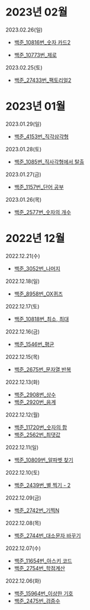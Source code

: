# 2023년 02월

2023.02.26(일)
- [백준_10816번_숫자 카드2](https://github.com/YUMIN113/algorithmStudy/tree/main/%EB%B0%B1%EC%A4%80/Silver/10816.%E2%80%85%EC%88%AB%EC%9E%90%E2%80%85%EC%B9%B4%EB%93%9C%E2%80%852)

- [백준_10773번_제로](https://github.com/YUMIN113/algorithmStudy/tree/main/%EB%B0%B1%EC%A4%80/Silver/10773.%E2%80%85%EC%A0%9C%EB%A1%9C)

2023.02.25(토)
- [백준_27433번_팩토리얼2](https://github.com/YUMIN113/algorithmStudy/tree/main/%EB%B0%B1%EC%A4%80/Bronze/27433.%E2%80%85%ED%8C%A9%ED%86%A0%EB%A6%AC%EC%96%BC%E2%80%852)

# 2023년 01월

2023.01.29(일)
- [백준_4153번_직각삼각형](https://github.com/YUMIN113/algorithmStudy/blob/main/%EB%B0%B1%EC%A4%80/Bronze/4153.%E2%80%85%EC%A7%81%EA%B0%81%EC%82%BC%EA%B0%81%ED%98%95/%EC%A7%81%EA%B0%81%EC%82%BC%EA%B0%81%ED%98%95.java)

2023.01.28(토)
- [백준_1085번_직사각형에서 탈출](https://github.com/YUMIN113/algorithmStudy/blob/main/%EB%B0%B1%EC%A4%80/Bronze/1085.%E2%80%85%EC%A7%81%EC%82%AC%EA%B0%81%ED%98%95%EC%97%90%EC%84%9C%E2%80%85%ED%83%88%EC%B6%9C/%EC%A7%81%EC%82%AC%EA%B0%81%ED%98%95%EC%97%90%EC%84%9C%E2%80%85%ED%83%88%EC%B6%9C.java)

2023.01.27(금)
- [백준_1157번_단어 공부](https://github.com/YUMIN113/algorithmStudy/blob/main/%EB%B0%B1%EC%A4%80/Bronze/1157.%E2%80%85%EB%8B%A8%EC%96%B4%E2%80%85%EA%B3%B5%EB%B6%80/%EB%8B%A8%EC%96%B4%E2%80%85%EA%B3%B5%EB%B6%80.java)

2023.01.26(목)
- [백준_2577번_숫자의 개수](https://github.com/YUMIN113/algorithmStudy/blob/main/%EB%B0%B1%EC%A4%80/Bronze/2577.%E2%80%85%EC%88%AB%EC%9E%90%EC%9D%98%E2%80%85%EA%B0%9C%EC%88%98/%EC%88%AB%EC%9E%90%EC%9D%98%E2%80%85%EA%B0%9C%EC%88%98.java)

# 2022년 12월

2022.12.21(수)
- [백준_3052번_나머지](https://github.com/YUMIN113/algorithmStudy/blob/main/%EB%B0%B1%EC%A4%80/Bronze/3052.%E2%80%85%EB%82%98%EB%A8%B8%EC%A7%80/%EB%82%98%EB%A8%B8%EC%A7%80.java)

2022.12.18(일)
- [백준_8958번_OX퀴즈](https://github.com/YUMIN113/algorithmStudy/blob/main/%EB%B0%B1%EC%A4%80/Bronze/8958.%E2%80%85OX%ED%80%B4%EC%A6%88/OX%ED%80%B4%EC%A6%88.java)

2022.12.17(토)
- [백준_10818번_최소, 최대](https://github.com/YUMIN113/algorithmStudy/blob/main/%EB%B0%B1%EC%A4%80/Bronze/10818.%E2%80%85%EC%B5%9C%EC%86%8C%EF%BC%8C%E2%80%85%EC%B5%9C%EB%8C%80/%EC%B5%9C%EC%86%8C%EF%BC%8C%E2%80%85%EC%B5%9C%EB%8C%80.java)

2022.12.16(금)
- [백준_1546번_평균](https://github.com/YUMIN113/algorithmStudy/blob/main/%EB%B0%B1%EC%A4%80/Bronze/1546.%E2%80%85%ED%8F%89%EA%B7%A0/%ED%8F%89%EA%B7%A0.java)

2022.12.15(목)
- [백준_2675번_문자열 반복](https://github.com/YUMIN113/algorithmStudy/blob/main/%EB%B0%B1%EC%A4%80/Bronze/2675.%E2%80%85%EB%AC%B8%EC%9E%90%EC%97%B4%E2%80%85%EB%B0%98%EB%B3%B5/%EB%AC%B8%EC%9E%90%EC%97%B4%E2%80%85%EB%B0%98%EB%B3%B5.java)

2022.12.13(화)
- [백준_2908번_상수](https://github.com/YUMIN113/algorithmStudy/blob/main/%EB%B0%B1%EC%A4%80/Bronze/2908.%E2%80%85%EC%83%81%EC%88%98/%EC%83%81%EC%88%98.java)
- [백준_2920번_음계](https://github.com/YUMIN113/algorithmStudy/blob/main/%EB%B0%B1%EC%A4%80/Bronze/2920.%E2%80%85%EC%9D%8C%EA%B3%84/%EC%9D%8C%EA%B3%84.java)

2022.12.12(월)
- [백준_11720번_숫자의 합](https://github.com/YUMIN113/algorithmStudy/blob/main/%EB%B0%B1%EC%A4%80/Bronze/11720.%E2%80%85%EC%88%AB%EC%9E%90%EC%9D%98%E2%80%85%ED%95%A9/%EC%88%AB%EC%9E%90%EC%9D%98%E2%80%85%ED%95%A9.java)
- [백준_2562번_최댓값](https://github.com/YUMIN113/algorithmStudy/blob/main/%EB%B0%B1%EC%A4%80/Bronze/2562.%E2%80%85%EC%B5%9C%EB%8C%93%EA%B0%92/%EC%B5%9C%EB%8C%93%EA%B0%92.java)

2022.12.11(일)
- [백준_10809번_알파벳 찾기](https://github.com/YUMIN113/algorithmStudy/blob/main/%EB%B0%B1%EC%A4%80/Bronze/10809.%E2%80%85%EC%95%8C%ED%8C%8C%EB%B2%B3%E2%80%85%EC%B0%BE%EA%B8%B0/%EC%95%8C%ED%8C%8C%EB%B2%B3%E2%80%85%EC%B0%BE%EA%B8%B0.java)

2022.12.10(토)
- [백준_2439번_별 찍기 - 2](https://github.com/YUMIN113/algorithmStudy/blob/main/%EB%B0%B1%EC%A4%80/Bronze/2439.%E2%80%85%EB%B3%84%E2%80%85%EC%B0%8D%EA%B8%B0%E2%80%85%EF%BC%8D%E2%80%852/%EB%B3%84%E2%80%85%EC%B0%8D%EA%B8%B0%E2%80%85%EF%BC%8D%E2%80%852.java)

2022.12.09(금)
- [백준_2742번_기찍N](https://github.com/YUMIN113/algorithmStudy/blob/main/%EB%B0%B1%EC%A4%80/Bronze/2742.%E2%80%85%EA%B8%B0%EC%B0%8D%E2%80%85N/%EA%B8%B0%EC%B0%8D%E2%80%85N.java)

2022.12.08(목)
- [백준_2744번_대소문자 바꾸기](https://github.com/YUMIN113/algorithmStudy/blob/main/%EB%B0%B1%EC%A4%80/Bronze/2744.%E2%80%85%EB%8C%80%EC%86%8C%EB%AC%B8%EC%9E%90%E2%80%85%EB%B0%94%EA%BE%B8%EA%B8%B0/%EB%8C%80%EC%86%8C%EB%AC%B8%EC%9E%90%E2%80%85%EB%B0%94%EA%BE%B8%EA%B8%B0.java)

2022.12.07(수)
- [백준_11654번_아스키 코드](https://github.com/YUMIN113/algorithmStudy/blob/main/%EB%B0%B1%EC%A4%80/Bronze/11654.%E2%80%85%EC%95%84%EC%8A%A4%ED%82%A4%E2%80%85%EC%BD%94%EB%93%9C/%EC%95%84%EC%8A%A4%ED%82%A4%E2%80%85%EC%BD%94%EB%93%9C.java)
- [백준_2754번_학점계산](https://github.com/YUMIN113/algorithmStudy/blob/main/%EB%B0%B1%EC%A4%80/Bronze/2754.%E2%80%85%ED%95%99%EC%A0%90%EA%B3%84%EC%82%B0/%ED%95%99%EC%A0%90%EA%B3%84%EC%82%B0.java)

2022.12.06(화)
- [백준_15964번_이상한 기호](https://github.com/YUMIN113/algorithmStudy/blob/main/%EB%B0%B1%EC%A4%80/Bronze/15964.%E2%80%85%EC%9D%B4%EC%83%81%ED%95%9C%E2%80%85%EA%B8%B0%ED%98%B8/%EC%9D%B4%EC%83%81%ED%95%9C%E2%80%85%EA%B8%B0%ED%98%B8.java)
- [백준_2475번_검증수](https://github.com/YUMIN113/algorithmStudy/blob/main/%EB%B0%B1%EC%A4%80/Bronze/2475.%E2%80%85%EA%B2%80%EC%A6%9D%EC%88%98/%EA%B2%80%EC%A6%9D%EC%88%98.java)
